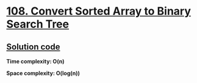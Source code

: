 # [108. Convert Sorted Array to Binary Search Tree](https://leetcode.com/problems/convert-sorted-array-to-binary-search-tree/)

## [Solution code](https://github.com/alexengrig/leetcode/blob/main/src/main/java/dev/alexengrig/leetcode/_108_convert_sorted_array_to_binary_search_tree/Solution.java)

**Time complexity: O(n)**

**Space complexity: O(log(n))**
